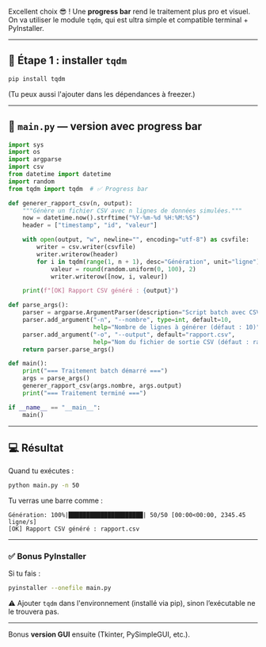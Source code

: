 Excellent choix 😎 ! Une **progress bar** rend le traitement plus pro et visuel. On va utiliser le module `tqdm`, qui est ultra simple et compatible terminal + PyInstaller.

---

## 🧱 Étape 1 : installer `tqdm`

```bash
pip install tqdm
```

(Tu peux aussi l'ajouter dans les dépendances à freezer.)

---

## 🐍 `main.py` — version avec **progress bar**

```python
import sys
import os
import argparse
import csv
from datetime import datetime
import random
from tqdm import tqdm  # ✅ Progress bar

def generer_rapport_csv(n, output):
    """Génère un fichier CSV avec n lignes de données simulées."""
    now = datetime.now().strftime("%Y-%m-%d %H:%M:%S")
    header = ["timestamp", "id", "valeur"]

    with open(output, "w", newline="", encoding="utf-8") as csvfile:
        writer = csv.writer(csvfile)
        writer.writerow(header)
        for i in tqdm(range(1, n + 1), desc="Génération", unit="ligne"):
            valeur = round(random.uniform(0, 100), 2)
            writer.writerow([now, i, valeur])

    print(f"[OK] Rapport CSV généré : {output}")

def parse_args():
    parser = argparse.ArgumentParser(description="Script batch avec CSV et barre de progression")
    parser.add_argument("-n", "--nombre", type=int, default=10,
                        help="Nombre de lignes à générer (défaut : 10)")
    parser.add_argument("-o", "--output", default="rapport.csv",
                        help="Nom du fichier de sortie CSV (défaut : rapport.csv)")
    return parser.parse_args()

def main():
    print("=== Traitement batch démarré ===")
    args = parse_args()
    generer_rapport_csv(args.nombre, args.output)
    print("=== Traitement terminé ===")

if __name__ == "__main__":
    main()
```

---

## 💻 Résultat

Quand tu exécutes :

```bash
python main.py -n 50
```

Tu verras une barre comme :

```
Génération: 100%|█████████████████████| 50/50 [00:00<00:00, 2345.45 ligne/s]
[OK] Rapport CSV généré : rapport.csv
```

---

### ✅ Bonus PyInstaller

Si tu fais :

```bash
pyinstaller --onefile main.py
```

⚠️ Ajouter `tqdm` dans l'environnement (installé via pip), sinon l’exécutable ne le trouvera pas.

---
Bonus **version GUI** ensuite (Tkinter, PySimpleGUI, etc.).